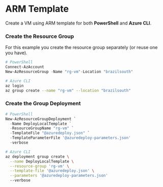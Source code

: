 # ARM Template

Create a VM using ARM template for both **PowerShell** and **Azure CLI**.

### Create the Resource Group

For this example you create the resource group separately (or reuse one you have).

```ps1
# PowerShell
Connect-AzAccount
New-AzResourceGroup -Name "rg-vm"-Location "brazilsouth"
```

```bash
# Azure CLI
az login
az group create --name "rg-vm" --location "brazilsouth"
```

### Create the Group Deployment

```ps1
# PowerShell
New-AzResourceGroupDeployment `
  -Name DeployLocalTemplate `
  -ResourceGroupName "rg-vm" `
  -TemplateFile "@azuredeploy.json" `
  -TemplateParameterFile '@azuredeploy-parameters.json'
  -verbose
```

```bash
# Azure CLI
az deployment group create \
  --name DeployLocalTemplate \
  --resource-group 'rg-vm' \
  --template-file '@azuredeploy.json' \
  --parameters '@azuredeploy-parameters.json'
  --verbose
```